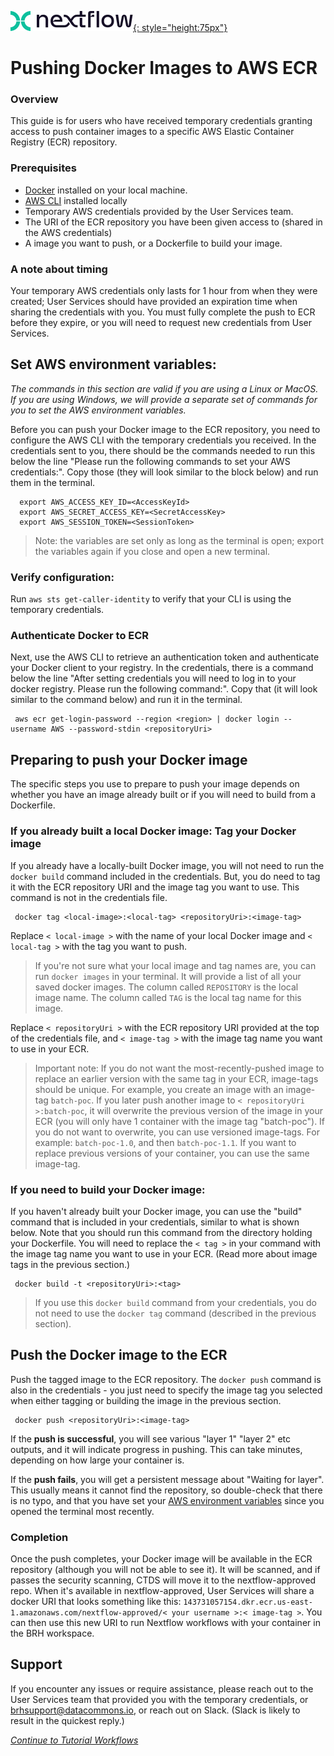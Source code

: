 [![Nextflow logo](img/nextflow.svg){: style="height:75px"}](https://www.nextflow.io/)

# **Pushing Docker Images to AWS ECR**

### Overview

This guide is for users who have received temporary credentials granting access to push container images to a specific AWS Elastic Container Registry (ECR) repository.

### Prerequisites

- [Docker](https://www.docker.com/get-started/) installed on your local machine.
- [AWS CLI](https://docs.aws.amazon.com/cli/latest/userguide/getting-started-install.html) installed locally
- Temporary AWS credentials provided by the User Services team.
- The URI of the ECR repository you have been given access to (shared in the AWS credentials)
- A image you want to push, or a Dockerfile to build your image.

### A note about timing

Your temporary AWS credentials only lasts for 1 hour from when they were created; User Services should have provided an expiration time when sharing the credentials with you. You must fully complete the push to ECR before they expire, or you will need to request new credentials from User Services.

## Set AWS environment variables:

*The commands in this section are valid if you are using a Linux or MacOS. If you are using Windows, we will provide a separate set of commands for you to set the AWS environment variables.*

Before you can push your Docker image to the ECR repository, you need to configure the AWS CLI with the temporary credentials you received. In the credentials sent to you, there should be the commands needed to run this below the line "Please run the following commands to set your AWS credentials:". Copy those (they will look similar to the block below) and run them in the terminal.

      export AWS_ACCESS_KEY_ID=<AccessKeyId>
      export AWS_SECRET_ACCESS_KEY=<SecretAccessKey>
      export AWS_SESSION_TOKEN=<SessionToken>

> Note: the variables are set only as long as the terminal is open; export the variables again if you close and open a new terminal.

### Verify configuration:

Run `aws sts get-caller-identity` to verify that your CLI is using the temporary credentials.

### Authenticate Docker to ECR

Next, use the AWS CLI to retrieve an authentication token and authenticate your Docker client to your registry. In the credentials, there is a command below the line "After setting credentials you will need to log in to your docker registry. Please run the following command:". Copy that (it will look similar to the command below) and run it in the terminal.

     aws ecr get-login-password --region <region> | docker login --username AWS --password-stdin <repositoryUri>

## Preparing to push your Docker image

The specific steps you use to prepare to push your image depends on whether you have an image already built or if you will need to build from a Dockerfile.

### If you already built a local Docker image: Tag your Docker image

If you already have a locally-built Docker image, you will not need to run the `docker build` command included in the credentials. But, you do need to tag it with the ECR repository URI and the image tag you want to use. This command is not in the credentials file.

     docker tag <local-image>:<local-tag> <repositoryUri>:<image-tag>

Replace `< local-image >` with the name of your local Docker image and `< local-tag >` with the tag you want to push.
> If you're not sure what your local image and tag names are, you can run `docker images` in your terminal. It will provide a list of all your saved docker images. The column called `REPOSITORY` is the local image name. The column called `TAG` is the local tag name for this image.

Replace `< repositoryUri >` with the ECR repository URI provided at the top of the credentials file, and `< image-tag >` with the image tag name you want to use in your ECR.
> Important note: If you do not want the most-recently-pushed image to replace an earlier version with the same tag in your ECR, image-tags should be unique.
> For example, you create an image with an image-tag `batch-poc`. If you later push another image to `< repositoryUri >:batch-poc`, it will overwrite the previous version of the image in your ECR (you will only have 1 container with the image tag "batch-poc").
> If you do not want to overwrite, you can use versioned image-tags. For example: `batch-poc-1.0`, and then `batch-poc-1.1`.
> If you want to replace previous versions of your container, you can use the same image-tag.

### If you need to build your Docker image:

If you haven't already built your Docker image, you can use the "build" command that is included in your credentials, similar to what is shown below. Note that you should run this command from the directory holding your Dockerfile. You will need to replace the `< tag >` in your command with the image tag name you want to use in your ECR. (Read more about image tags in the previous section.)

     docker build -t <repositoryUri>:<tag>

> If you use this `docker build` command from your credentials, you do not need to use the `docker tag` command (described in the previous section).

## Push the Docker image to the ECR

Push the tagged image to the ECR repository. The `docker push` command is also in the credentials - you just need to specify the image tag you selected when either tagging or building the image in the previous section.

     docker push <repositoryUri>:<image-tag>

If the **push is successful**, you will see various "layer 1" "layer 2" etc outputs, and it will indicate progress in pushing. This can take minutes, depending on how large your container is.

If the **push fails**, you will get a persistent message about "Waiting for layer". This usually means it cannot find the repository, so double-check that there is no typo, and that you have set your [AWS environment variables](#set-aws-environment-variables) since you opened the terminal most recently.

### Completion

Once the push completes, your Docker image will be available in the ECR repository (although you will not be able to see it). It will be scanned, and if passes the security scanning, CTDS will move it to the nextflow-approved repo. When it's available in nextflow-approved, User Services will share a docker URI that looks something like this:
`143731057154.dkr.ecr.us-east-1.amazonaws.com/nextflow-approved/< your username >:< image-tag >`. You can then use this new URI to run Nextflow workflows with your container in the BRH workspace.

## Support

If you encounter any issues or require assistance, please reach out to the User Services team that provided you with the temporary credentials, or brhsupport@datacommons.io, or reach out on Slack. (Slack is likely to result in the quickest reply.)

[*Continue to Tutorial Workflows*](./nextflow-tutorial-workflows.md)
